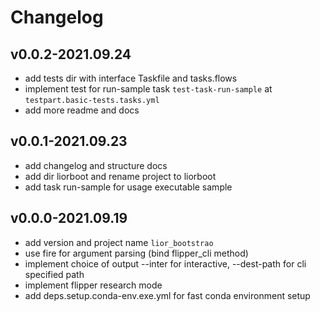 # Changelog

## v0.0.2-2021.09.24

- add tests dir with interface Taskfile and tasks.flows
- implement test for run-sample task `test-task-run-sample` at `testpart.basic-tests.tasks.yml`
- add more readme and docs

## v0.0.1-2021.09.23

- add changelog and structure docs
- add dir liorboot and rename project to liorboot
- add task run-sample for usage executable sample

## v0.0.0-2021.09.19

- add version and project name `lior_bootstrao`
- use fire for argument parsing (bind flipper_cli method)
- implement choice of output --inter for interactive, --dest-path for cli specified path
- implement flipper research mode
- add deps.setup.conda-env.exe.yml for fast conda environment setup
